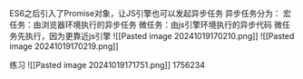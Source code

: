 ES6之后引入了Promise对象，让JS引擎也可以发起异步任务
异步任务分为：
宏任务：由浏览器环境执行的异步任务
微任务：由js引擎环境执行的异步代码
微任务先执行，因为更靠近js引擎
![[Pasted image 20241019170210.png]]
![[Pasted image 20241019170219.png]]

练习
![[Pasted image 20241019171751.png]]
1756234